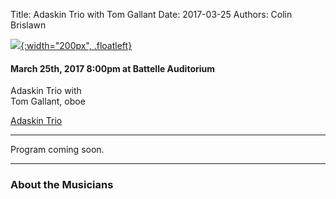 Title: Adaskin Trio with Tom Gallant
Date: 2017-03-25
Authors: Colin Brislawn

[![ ]({filename}/images/2015-2016/StephenBeus200.jpg){:width="200px", .floatleft}]({filename}./AdaskinTrio.md)

#### March 25th, 2017 8:00pm at Battelle Auditorium

Adaskin Trio with <br>
Tom Gallant, oboe


[Adaskin Trio](http://www.adaskinstringtrio.com/)

---

Program coming soon.

---

### About the Musicians

